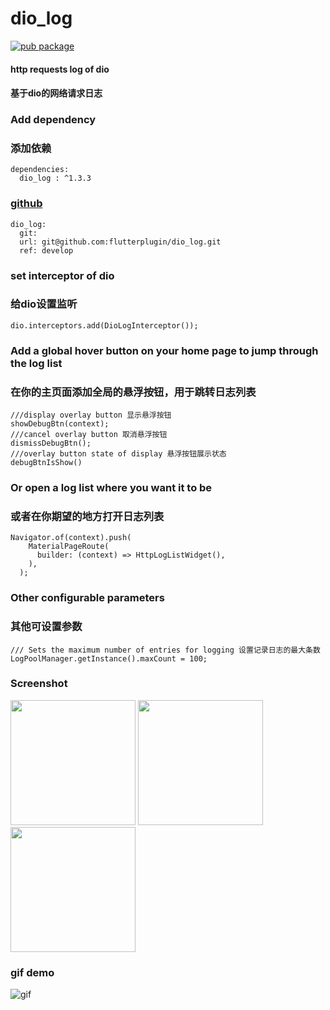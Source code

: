 
# dio_log
[![pub package](https://img.shields.io/pub/v/dio_log.svg)](https://pub.dev/packages/dio_log)
#### http requests log of dio 
#### 基于dio的网络请求日志

### Add dependency
### 添加依赖
```
dependencies: 
  dio_log : ^1.3.3
```
### [github](https://github.com/flutterplugin/dio_log)
```
dio_log:
  git:
  url: git@github.com:flutterplugin/dio_log.git
  ref: develop
```
### set interceptor of dio
### 给dio设置监听
```
dio.interceptors.add(DioLogInterceptor());
```
### Add a global hover button on your home page to jump through the log list
### 在你的主页面添加全局的悬浮按钮，用于跳转日志列表
```
///display overlay button 显示悬浮按钮
showDebugBtn(context);
///cancel overlay button 取消悬浮按钮
dismissDebugBtn();
///overlay button state of display 悬浮按钮展示状态
debugBtnIsShow()
```
### Or open a log list where you want it to be
### 或者在你期望的地方打开日志列表
``` 
Navigator.of(context).push(
    MaterialPageRoute(
      builder: (context) => HttpLogListWidget(),
    ),
  );  
```
### Other configurable parameters
### 其他可设置参数
```
/// Sets the maximum number of entries for logging 设置记录日志的最大条数
LogPoolManager.getInstance().maxCount = 100;
```

### Screenshot 
<img src="https://raw.githubusercontent.com/flutterplugin/dio_log/develop/images/log_list.jpg" width="200">      
<img src="https://raw.githubusercontent.com/flutterplugin/dio_log/develop/images/log_request.jpg" width="200">
<img src="https://raw.githubusercontent.com/flutterplugin/dio_log/develop/images/log_response.jpg" width="200">

### gif demo 
![gif](https://raw.githubusercontent.com/flutterplugin/dio_log/develop/images/dio_log_example.gif)
